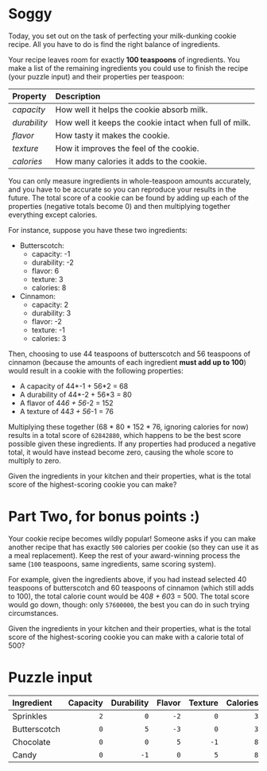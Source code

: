 # Soggy

Today, you set out on the task of perfecting your milk-dunking cookie recipe. All you have to do is find the right balance of ingredients.

Your recipe leaves room for exactly **100 teaspoons** of ingredients. You make a list of the remaining ingredients you could use to finish the recipe (your puzzle input) and their properties per teaspoon:

| Property     | Description |
|:-------------|:------------|
| *capacity*   | How well it helps the cookie absorb milk. |
| *durability* | How well it keeps the cookie intact when full of milk. |
| *flavor*     | How tasty it makes the cookie. |
| *texture*    | How it improves the feel of the cookie. |
| *calories*   | How many calories it adds to the cookie. |

You can only measure ingredients in whole-teaspoon amounts accurately, and you have to be accurate so you can reproduce your results in the future. The total score of a cookie can be found by adding up each of the properties (negative totals become 0) and then multiplying together everything except calories.

For instance, suppose you have these two ingredients:

- Butterscotch:
   - capacity: -1
   - durability: -2
   - flavor: 6
   - texture: 3
   - calories: 8
- Cinnamon:
   - capacity: 2
   - durability: 3
   - flavor: -2
   - texture: -1
   - calories: 3

Then, choosing to use 44 teaspoons of butterscotch and 56 teaspoons of cinnamon (because the amounts of each ingredient **must add up to 100**) would result in a cookie with the following properties:

- A capacity of 44*-1 + 56*2 = 68
- A durability of 44*-2 + 56*3 = 80
- A flavor of 44*6 + 56*-2 = 152
- A texture of 44*3 + 56*-1 = 76

Multiplying these together (68 * 80 * 152 * 76, ignoring calories for now) results in a total score of `62842880`, which happens to be the best score possible given these ingredients. If any properties had produced a negative total, it would have instead become zero, causing the whole score to multiply to zero.

Given the ingredients in your kitchen and their properties, what is the total score of the highest-scoring cookie you can make?

# Part Two, for bonus points :)

Your cookie recipe becomes wildly popular! Someone asks if you can make another recipe that has exactly `500` calories per cookie (so they can use it as a meal replacement). Keep the rest of your award-winning process the same (`100` teaspoons, same ingredients, same scoring system).

For example, given the ingredients above, if you had instead selected 40 teaspoons of butterscotch and 60 teaspoons of cinnamon (which still adds to 100), the total calorie count would be 40*8 + 60*3 = 500. The total score would go down, though: only `57600000`, the best you can do in such trying circumstances.

Given the ingredients in your kitchen and their properties, what is the total score of the highest-scoring cookie you can make with a calorie total of 500?

# Puzzle input

| Ingredient   | Capacity | Durability | Flavor | Texture | Calories |
|:-------------|---------:|-----------:|-------:|--------:|---------:|
| Sprinkles    | `2`      | `0`        | `-2`   | `0`     | `3`      |
| Butterscotch | `0`      | `5`        | `-3`   | `0`     | `3`      |
| Chocolate    | `0`      | `0`        | `5`    | `-1`    | `8`      |
| Candy        | `0`      | `-1`       | `0`    | `5`     | `8`      |
